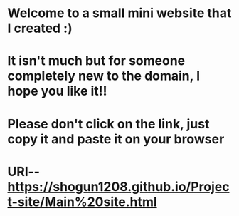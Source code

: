 # Welcome to a small mini website that I created :)
# It isn't much but for someone completely new to the domain, I hope you like it!!
# Please don't click on the link, just copy it and paste it on your browser
# URl-- https://shogun1208.github.io/Project-site/Main%20site.html
